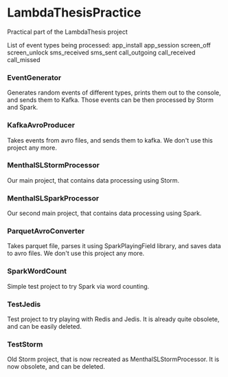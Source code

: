 LambdaThesisPractice
====================

Practical part of the LambdaThesis project

<p>
List of event types being processed:
    app_install
    app_session
    screen_off
    screen_unlock
    sms_received
    sms_sent
    call_outgoing
    call_received
    call_missed
</p>

<h3>EventGenerator</h3>

Generates random events of different types, prints them out to the console, and sends them to Kafka.
Those events can be then processed by Storm and Spark.

<h3>KafkaAvroProducer</h3>

Takes events from avro files, and sends them to kafka.
We don't use this project any more.

<h3>MenthalSLStormProcessor</h3>

Our main project, that contains data processing using Storm.

<h3>MenthalSLSparkProcessor</h3>

Our second main project, that contains data processing using Spark.

<h3>ParquetAvroConverter</h3>

Takes parquet file, parses it using SparkPlayingField library, and saves data to avro files.
We don't use this project any more.

<h3>SparkWordCount</h3>

Simple test project to try Spark via word counting.

<h3>TestJedis</h3>

Test project to try playing with Redis and Jedis.
It is already quite obsolete, and can be easily deleted.

<h3>TestStorm</h3>

Old Storm project, that is now recreated as MenthalSLStormProcessor.
It is now obsolete, and can be deleted.

